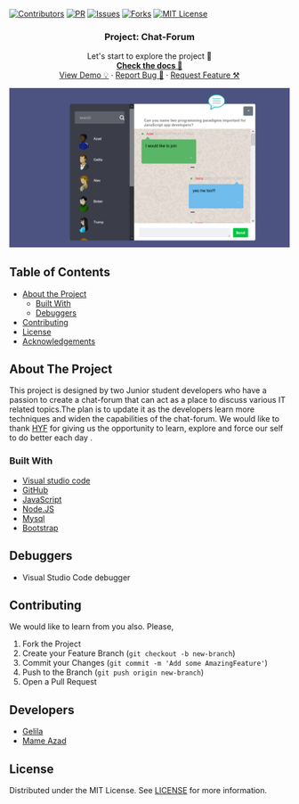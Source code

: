 [![Contributors][contributors-shield]][contributors-url] [![PR][pr-shield]][pr-url] [![Issues][issues-shield]][issues-url] [![Forks][forks-shield]][forks-url] [![MIT License][license-shield]][license-url]

  <h3 align="center">Project: Chat-Forum</h3>

  <p align="center">
    Let's start to explore the project 🚀 
    <br />
    <a href="https://github.com/mametur/chat-forum-Mysql/blob/main/README.md"><strong>Check the docs 📄</strong></a>
    <br />
    <a href="">View Demo 💡</a>
    ·
    <a href="https://github.com/mametur/chat-forum-Mysql/issues/3">Report Bug 🐞</a>
    ·
    <a href="https://github.com/mametur/chat-forum-Mysql/pulls?q=is%3Apr+is%3Aclosed">Request Feature ⚒</a>
  </p>
</p>

![wireframe](./client/img/readme1.png)

## Table of Contents

- [About the Project](#about-the-project)
  - [Built With](#built-with)
  - [Debuggers](#debuggers)
- [Contributing](#contributing)
- [License](#license)
- [Acknowledgements](#acknowledgements)

## About The Project

This project is designed by two Junior student developers who have a passion to create a chat-forum that can act as a place to discuss various IT related topics.The plan is to update it as the developers learn more techniques and widen the capabilities of the chat-forum. We would like to thank [HYF](https://hackyourfuture.be/) for giving us the opportunity to learn, explore and force our self to do better each day .

### Built With

- [Visual studio code](https://code.visualstudio.com/)
- [GitHub](https://github.com)
- [JavaScript](https://www.javascript.com/)
- [Node.JS](https://nodejs.org/en/)
- [Mysql](https://www.mysql.com/)
- [Bootstrap](https://getbootstrap.com/)

## Debuggers

- Visual Studio Code debugger

## Contributing

We would like to learn from you also. Please,

1. Fork the Project
2. Create your Feature Branch (`git checkout -b new-branch`)
3. Commit your Changes (`git commit -m 'Add some AmazingFeature'`)
4. Push to the Branch (`git push origin new-branch`)
5. Open a Pull Request

<!-- LICENSE -->

## Developers

- [Gelila](https://github.com/gelilaa)
- [Mame Azad](https://github.com/mametur)

## License

Distributed under the MIT License. See [LICENSE](https://github.com/mametur/chat-forum-Mysql/blob/main/LICENSE) for more information.

<!-- MARKDOWN LINKS & IMAGES -->
<!-- https://www.markdownguide.org/basic-syntax/#reference-style-links -->

[contributors-shield]: https://img.shields.io/badge/5-Contributors%20-brightgreen
[contributors-url]: https://github.com/mametur/chat-forum-Mysql/graphs/contributors
[forks-shield]: https://img.shields.io/badge/-Forks-blue
[forks-url]: https://github.com/mametur/chat-forum-Mysql/network/members
[issues-shield]: https://img.shields.io/badge/-ISSUES-green
[issues-url]: https://github.com/mametur/chat-forum-Mysql/issues/3
[pr-shield]: https://img.shields.io/badge/-Pull%20Requests%20-blue
[pr-url]: https://github.com/mametur/chat-forum-Mysql/pulls?q=is%3Apr+is%3Aclosed
[license-shield]: https://img.shields.io/badge/-LICENSE-brightgreen
[license-url]: https://github.com/mametur/chat-forum-Mysql/blob/main/LICENSE
